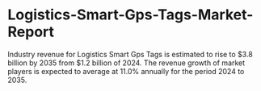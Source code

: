 # Logistics-Smart-Gps-Tags-Market-Report
Industry revenue for Logistics Smart Gps Tags is estimated to rise to $3.8 billion by 2035 from $1.2 billion of 2024. The revenue growth of market players is expected to average at 11.0% annually for the period 2024 to 2035.
